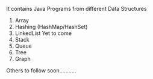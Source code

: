 It contains Java Programs from different Data Structures

1) Array
2) Hashing (HashMap/HashSet)
3) LinkedList
Yet to come
4) Stack
5) Queue
6) Tree
7) Graph

Others to follow soon...........
